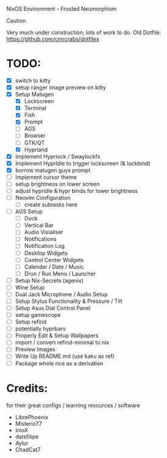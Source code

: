 NixOS Environment - Frosted Neumorphism

> [!Caution]
>
> Very much under construction; lots of work to do.
> Old Dotfile: https://github.com/cmrcrabs/dotfiles


# TODO: 

- [X] switch to kitty
- [X] setup ranger image preview on kitty
- [X] Setup Matugen
    - [X] Lockscreen
    - [X] Terminal
    - [X] Fish
    - [X] Prompt
    - [ ] AGS
    - [ ] Browser
    - [ ] GTK/QT
    - [X] Hyprland
- [X] Implement Hyprlock / Swaylockfx
- [X] Implement HyprIdle to trigger lockscreen (& lockbind)
- [X] borrow matugen guys prompt
- [ ] implement cursor theme
- [ ] setup brightness on lower screen
- [ ] adjust hypridle & hypr binds for lower brightness
- [ ] Neovim Configuration
    - [ ] create subtasks here
- [ ] AGS Setup
    - [ ] Dock
    - [ ] Vertical Bar
    - [ ] Audio Visialiser
    - [ ] Notifications
    - [ ] Notification Log
    - [ ] Desktop Widgets
    - [ ] Control Center Widgets
    - [ ] Calendar / Date / Music
    - [ ] Drun / Run Menu / Launcher
- [ ] Setup Nix-Secrets (agenix)
- [ ] Wine Setup
- [ ] Dual Jack Microphone / Audio Setup
- [ ] Setup Stylus Functionality & Pressure / Tilt
- [ ] Setup Asus Dial Control Panel 
- [ ] setup gamescope
- [ ] Setup refind 
- [ ] potentially hyprbars
- [ ] Properly Edit & Setup Wallpapers
- [ ] import / convert refind-minimal to nix
- [ ] Preview Images
- [ ] Write Up README.md (use kaku as ref)
- [ ] Package whole rice as a derivation

# Credits:
for their great configs / learning resources / software

- LibrePhoenix
- Misterio77
- InioX
- datsfilipe
- Aylur
- ChadCat7

